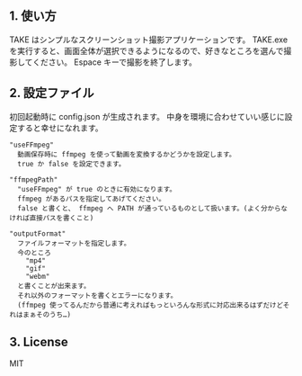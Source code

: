 ## 1. 使い方

TAKE はシンプルなスクリーンショット撮影アプリケーションです。
TAKE.exe を実行すると、画面全体が選択できるようになるので、好きなところを選んで撮影してください。
Espace キーで撮影を終了します。

## 2. 設定ファイル

初回起動時に config.json が生成されます。
中身を環境に合わせていい感じに設定すると幸せになれます。

    "useFFmpeg"
      動画保存時に ffmpeg を使って動画を変換するかどうかを設定します。
      true か false を設定できます。

    "ffmpegPath"
      "useFFmpeg" が true のときに有効になります。
      ffmpeg があるパスを指定してあげてください。
      false と書くと、 ffmpeg へ PATH が通っているものとして扱います。(よく分からなければ直接パスを書くこと)

    "outputFormat"
      ファイルフォーマットを指定します。
      今のところ
        "mp4"
        "gif"
        "webm"
      と書くことが出来ます。
      それ以外のフォーマットを書くとエラーになります。
      (ffmpeg 使ってるんだから普通に考えればもっといろんな形式に対応出来るはずだけどそれはまぁそのうち…)

## 3. License

MIT
